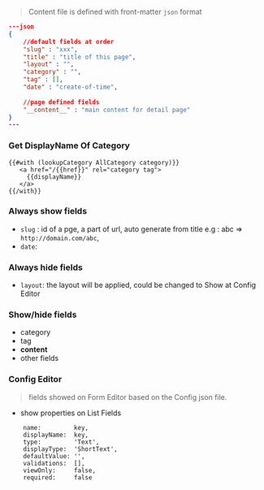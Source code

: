 > Content file is defined with front-matter `json` format

```json
---json
{
    //default fields at order
    "slug" : "xxx",   
    "title" : "title of this page",
    "layout" : "",   
    "category" : "",  
    "tag" : [],   
    "date" : "create-of-time",    
    
    //page defined fields
    "__content__" : "main content for detail page"
}
---
```
### Get DisplayName Of Category
```
{{#with (lookupCategory AllCategory category)}}
   <a href="/{{href}}" rel="category tag">
     {{displayName}}
   </a>
{{/with}}
```

### **Always show** fields
- `slug` : id of a pge, a part of url, auto generate from title e.g : abc => `http://domain.com/abc`, 
- `date`: 

### **Always hide** fields
- `layout`: the layout will be applied, could be changed to Show at Config Editor

### **Show/hide** fields
- category  
- tag 
- __content__
- other fields

### Config Editor
> fields showed on Form Editor based on the Config json file. 
- show properties on List Fields
```
    name:         key,
    displayName:  key,
    type:         'Text',
    displayType:  'ShortText',
    defaultValue: '',
    validations:  [],
    viewOnly:     false,
    required:     false
```





